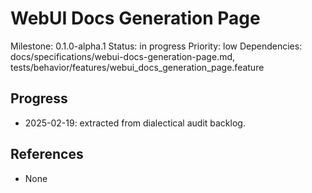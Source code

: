 # WebUI Docs Generation Page
Milestone: 0.1.0-alpha.1
Status: in progress
Priority: low
Dependencies: docs/specifications/webui-docs-generation-page.md, tests/behavior/features/webui_docs_generation_page.feature

## Progress
- 2025-02-19: extracted from dialectical audit backlog.

## References
- None
